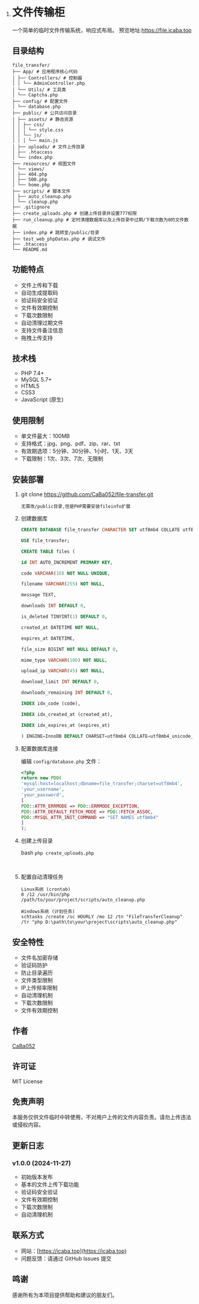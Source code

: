 1. # 文件传输柜

   一个简单的临时文件传输系统，响应式布局。
   预览地址:https://file.icaba.top

   ## 目录结构

   ```
   file_transfer/
   ├── App/ # 应用程序核心代码
   │ ├── Controllers/ # 控制器
   │ │ └── AdminController.php
   │ └── Utils/ # 工具类
   │ └── Captcha.php
   ├── config/ # 配置文件
   │ └── database.php
   ├── public/ # 公共访问目录
   │ ├── assets/ # 静态资源
   │ │ ├── css/
   │ │ │ └── style.css
   │ │ └── js/
   │ │ │ └── main.js
   │ ├── uploads/ # 文件上传目录
   │ ├── .htaccess
   │ └── index.php
   ├── resources/ # 视图文件
   │ └── views/
   │ ├── 404.php
   │ ├── 500.php
   │ └── home.php
   ├── scripts/ # 脚本文件
   │ ├── auto_cleanup.php
   │ └── cleanup.php
   ├── .gitignore
   ├── create_uploads.php # 创建上传目录并设置777权限
   ├── run_cleanup.php # 定时清理数据库以及上传目录中过期/下载次数为0的文件数据
   ├── index.php # 跳转至/public/目录
   ├── test_web_phpDatas.php # 调试文件
   ├── .htaccess
   └── README.md
   ```

   

   ## 功能特点

   - 文件上传和下载
   - 自动生成提取码
   - 验证码安全验证
   - 文件有效期控制
   - 下载次数限制
   - 自动清理过期文件
   - 支持文件备注信息
   - 拖拽上传支持

   ## 技术栈

   - PHP 7.4+
   - MySQL 5.7+
   - HTML5
   - CSS3
   - JavaScript (原生)

   ## 使用限制

   - 单文件最大：100MB
   - 支持格式：jpg、png、pdf、zip、rar、txt
   - 有效期选项：5分钟、30分钟、1小时、1天、3天
   - 下载限制：1次、3次、7次、无限制

   ## 安装部署

   1. git clone https://github.com/CaBa052/file-transfer.git
   
      ```无需改/public目录,但是PHP需要安装fileinfo扩展```

   2. 创建数据库
   
      ```sql
      CREATE DATABASE file_transfer CHARACTER SET utf8mb4 COLLATE utf8mb4_unicode_ci;
      
      USE file_transfer;
      
      CREATE TABLE files (
      
      id INT AUTO_INCREMENT PRIMARY KEY,
      
      code VARCHAR(10) NOT NULL UNIQUE,
      
      filename VARCHAR(255) NOT NULL,
      
      message TEXT,
      
      downloads INT DEFAULT 0,
      
      is_deleted TINYINT(1) DEFAULT 0,
      
      created_at DATETIME NOT NULL,
      
      expires_at DATETIME,
      
      file_size BIGINT NOT NULL DEFAULT 0,
      
      mime_type VARCHAR(100) NOT NULL,
      
      upload_ip VARCHAR(45) NOT NULL,
      
      download_limit INT DEFAULT 0,
      
      downloads_remaining INT DEFAULT 0,
      
      INDEX idx_code (code),
      
      INDEX idx_created_at (created_at),
      
      INDEX idx_expires_at (expires_at)
      
      ) ENGINE=InnoDB DEFAULT CHARSET=utf8mb4 COLLATE=utf8mb4_unicode_ci;
      ```

   3. 配置数据库连接

      编辑 `config/database.php` 文件：
   
      ```php
      <?php
      return new PDO(
      'mysql:host=localhost;dbname=file_transfer;charset=utf8mb4',
      'your_username',
      'your_password',
      [
      PDO::ATTR_ERRMODE => PDO::ERRMODE_EXCEPTION,
      PDO::ATTR_DEFAULT_FETCH_MODE => PDO::FETCH_ASSOC,
      PDO::MYSQL_ATTR_INIT_COMMAND => "SET NAMES utf8mb4"
      ]
      );
      ```

   4. 创建上传目录

      bash `php create_uploads.php` 

      ​	

   5. 配置自动清理任务
   
      ```shell
      Linux系统 (crontab)
      0 /12 /usr/bin/php /path/to/your/project/scripts/auto_cleanup.php
      
      Windows系统 (计划任务)
      schtasks /create /sc HOURLY /mo 12 /tn "FileTransferCleanup" /tr "php D:\path\to\your\project\scripts\auto_cleanup.php"
      ```

   ## 安全特性
   
   - 文件名加密存储
   - 验证码防护
   - 防止目录遍历
   - 文件类型限制
   - IP上传频率限制
   - 自动清理机制
   - 下载次数限制
   - 文件有效期控制

   ## 作者

   [CaBa052](https://icaba.top)

   ## 许可证

   MIT License

   ## 免责声明

   本服务仅供文件临时中转使用，不对用户上传的文件内容负责。请勿上传违法或侵权内容。

   ## 更新日志
   
   ### v1.0.0 (2024-11-27)
   - 初始版本发布
   - 基本的文件上传下载功能
   - 验证码安全验证
   - 文件有效期控制
   - 下载次数限制
   - 自动清理机制

   ## 联系方式
   
   - 网站：[https://icaba.top](https://icaba.top)
   - 问题反馈：请通过 GitHub Issues 提交

   ## 鸣谢
   
   感谢所有为本项目提供帮助和建议的朋友们。
